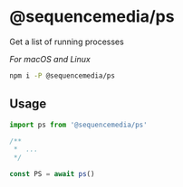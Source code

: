 # @sequencemedia/ps

Get a list of running processes

_For *macOS* and *Linux*_

```bash
npm i -P @sequencemedia/ps
```

## Usage

```javascript
import ps from '@sequencemedia/ps'

/**
 *  ...
 */

const PS = await ps()
```
